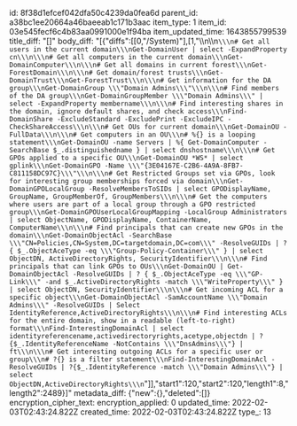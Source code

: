 id: 8f38d1efcef042dfa50c4239da0fea6d
parent_id: a38bc1ee20664a46baeeab1c171b3aac
item_type: 1
item_id: 03e545fecf6c4b83aa0991000e1f94ba
item_updated_time: 1643855799539
title_diff: "[]"
body_diff: "[{\"diffs\":[[0,\"/System)\"],[1,\"\\\n\\\n```\\\n# Get all users in the current domain\\\nGet-DomainUser | select -ExpandProperty cn\\\n\\\n# Get all computers in the current domain\\\nGet-DomainComputer\\\n\\\n# Get all domains in current forest\\\nGet-ForestDomain\\\n\\\n# Get domain/forest trusts\\\nGet-DomainTrust\\\nGet-ForestTrust\\\n\\\n# Get information for the DA group\\\nGet-DomainGroup \\\"Domain Admins\\\"\\\n\\\n# Find members of the DA group\\\nGet-DomainGroupMember \\\"Domain Admins\\\" | select -ExpandProperty membername\\\n\\\n# Find interesting shares in the domain, ignore default shares, and check access\\\nFind-DomainShare -ExcludeStandard -ExcludePrint -ExcludeIPC -CheckShareAccess\\\n\\\n# Get OUs for current domain\\\nGet-DomainOU -FullData\\\n\\\n# Get computers in an OU\\\n# %{} is a looping statement\\\nGet-DomainOU -name Servers | %{ Get-DomainComputer -SearchBase $_.distinguishedname } | select dnshostname\\\n\\\n# Get GPOs applied to a specific OU\\\nGet-DomainOU *WS* | select gplink\\\nGet-DomainGPO -Name \\\"{3E04167E-C2B6-4A9A-8FB7-C811158DC97C}\\\"\\\n\\\n# Get Restricted Groups set via GPOs, look for interesting group memberships forced via domain\\\nGet-DomainGPOLocalGroup -ResolveMembersToSIDs | select GPODisplayName, GroupName, GroupMemberOf, GroupMembers\\\n\\\n# Get the computers where users are part of a local group through a GPO restricted group\\\nGet-DomainGPOUserLocalGroupMapping -LocalGroup Administrators | select ObjectName, GPODisplayName, ContainerName, ComputerName\\\n\\\n# Find principals that can create new GPOs in the domain\\\nGet-DomainObjectAcl -SearchBase \\\"CN=Policies,CN=System,DC=targetdomain,DC=com\\\" -ResolveGUIDs | ?{ $_.ObjectAceType -eq \\\"Group-Policy-Container\\\" } | select ObjectDN, ActiveDirectoryRights, SecurityIdentifier\\\n\\\n# Find principals that can link GPOs to OUs\\\nGet-DomainOU | Get-DomainObjectAcl -ResolveGUIDs | ? { $_.ObjectAceType -eq \\\"GP-Link\\\" -and $_.ActiveDirectoryRights -match \\\"WriteProperty\\\" } | select ObjectDN, SecurityIdentifier\\\n\\\n# Get incoming ACL for a specific object\\\nGet-DomainObjectAcl -SamAccountName \\\"Domain Admins\\\" -ResolveGUIDs | Select IdentityReference,ActiveDirectoryRights\\\n\\\n# Find interesting ACLs for the entire domain, show in a readable (left-to-right) format\\\nFind-InterestingDomainAcl | select identityreferencename,activedirectoryrights,acetype,objectdn | ?{$_.IdentityReferenceName -NotContains \\\"DnsAdmins\\\"} | ft\\\n\\\n# Get interesting outgoing ACLs for a specific user or group\\\n# ?{} is a filter statement\\\nFind-InterestingDomainAcl -ResolveGUIDs | ?{$_.IdentityReference -match \\\"Domain Admins\\\"} | select ObjectDN,ActiveDirectoryRights\\\n```\"]],\"start1\":120,\"start2\":120,\"length1\":8,\"length2\":2489}]"
metadata_diff: {"new":{},"deleted":[]}
encryption_cipher_text: 
encryption_applied: 0
updated_time: 2022-02-03T02:43:24.822Z
created_time: 2022-02-03T02:43:24.822Z
type_: 13